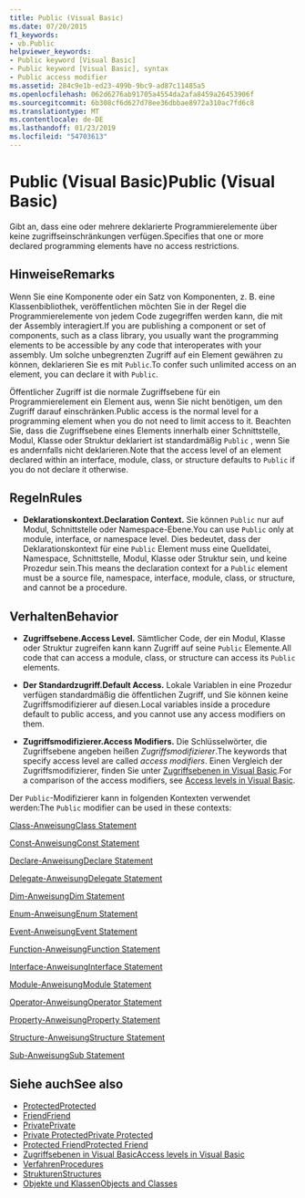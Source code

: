```yaml
---
title: Public (Visual Basic)
ms.date: 07/20/2015
f1_keywords:
- vb.Public
helpviewer_keywords:
- Public keyword [Visual Basic]
- Public keyword [Visual Basic], syntax
- Public access modifier
ms.assetid: 284c9e1b-ed23-499b-9bc9-ad87c11485a5
ms.openlocfilehash: 062d6276ab91705a4554da2afa8459a26453906f
ms.sourcegitcommit: 6b308cf6d627d78ee36dbbae8972a310ac7fd6c8
ms.translationtype: MT
ms.contentlocale: de-DE
ms.lasthandoff: 01/23/2019
ms.locfileid: "54703613"
---
```

# <a name="public-visual-basic"></a><span data-ttu-id="59ad4-102">Public (Visual Basic)</span><span class="sxs-lookup"><span data-stu-id="59ad4-102">Public (Visual Basic)</span></span>
<span data-ttu-id="59ad4-103">Gibt an, dass eine oder mehrere deklarierte Programmierelemente über keine zugriffseinschränkungen verfügen.</span><span class="sxs-lookup"><span data-stu-id="59ad4-103">Specifies that one or more declared programming elements have no access restrictions.</span></span>  
  
## <a name="remarks"></a><span data-ttu-id="59ad4-104">Hinweise</span><span class="sxs-lookup"><span data-stu-id="59ad4-104">Remarks</span></span>  
 <span data-ttu-id="59ad4-105">Wenn Sie eine Komponente oder ein Satz von Komponenten, z. B. eine Klassenbibliothek, veröffentlichen möchten Sie in der Regel die Programmierelemente von jedem Code zugegriffen werden kann, die mit der Assembly interagiert.</span><span class="sxs-lookup"><span data-stu-id="59ad4-105">If you are publishing a component or set of components, such as a class library, you usually want the programming elements to be accessible by any code that interoperates with your assembly.</span></span> <span data-ttu-id="59ad4-106">Um solche unbegrenzten Zugriff auf ein Element gewähren zu können, deklarieren Sie es mit `Public`.</span><span class="sxs-lookup"><span data-stu-id="59ad4-106">To confer such unlimited access on an element, you can declare it with `Public`.</span></span>  
  
 <span data-ttu-id="59ad4-107">Öffentlicher Zugriff ist die normale Zugriffsebene für ein Programmierelement ein Element aus, wenn Sie nicht benötigen, um den Zugriff darauf einschränken.</span><span class="sxs-lookup"><span data-stu-id="59ad4-107">Public access is the normal level for a programming element when you do not need to limit access to it.</span></span> <span data-ttu-id="59ad4-108">Beachten Sie, dass die Zugriffsebene eines Elements innerhalb einer Schnittstelle, Modul, Klasse oder Struktur deklariert ist standardmäßig `Public` , wenn Sie es andernfalls nicht deklarieren.</span><span class="sxs-lookup"><span data-stu-id="59ad4-108">Note that the access level of an element declared within an interface, module, class, or structure defaults to `Public` if you do not declare it otherwise.</span></span>  
  
## <a name="rules"></a><span data-ttu-id="59ad4-109">Regeln</span><span class="sxs-lookup"><span data-stu-id="59ad4-109">Rules</span></span>  
  
-   <span data-ttu-id="59ad4-110">**Deklarationskontext.**</span><span class="sxs-lookup"><span data-stu-id="59ad4-110">**Declaration Context.**</span></span> <span data-ttu-id="59ad4-111">Sie können `Public` nur auf Modul, Schnittstelle oder Namespace-Ebene.</span><span class="sxs-lookup"><span data-stu-id="59ad4-111">You can use `Public` only at module, interface, or namespace level.</span></span> <span data-ttu-id="59ad4-112">Dies bedeutet, dass der Deklarationskontext für eine `Public` Element muss eine Quelldatei, Namespace, Schnittstelle, Modul, Klasse oder Struktur sein, und keine Prozedur sein.</span><span class="sxs-lookup"><span data-stu-id="59ad4-112">This means the declaration context for a `Public` element must be a source file, namespace, interface, module, class, or structure, and cannot be a procedure.</span></span>  
  
## <a name="behavior"></a><span data-ttu-id="59ad4-113">Verhalten</span><span class="sxs-lookup"><span data-stu-id="59ad4-113">Behavior</span></span>  
  
-   <span data-ttu-id="59ad4-114">**Zugriffsebene.**</span><span class="sxs-lookup"><span data-stu-id="59ad4-114">**Access Level.**</span></span> <span data-ttu-id="59ad4-115">Sämtlicher Code, der ein Modul, Klasse oder Struktur zugreifen kann kann Zugriff auf seine `Public` Elemente.</span><span class="sxs-lookup"><span data-stu-id="59ad4-115">All code that can access a module, class, or structure can access its `Public` elements.</span></span>  
  
-   <span data-ttu-id="59ad4-116">**Der Standardzugriff.**</span><span class="sxs-lookup"><span data-stu-id="59ad4-116">**Default Access.**</span></span> <span data-ttu-id="59ad4-117">Lokale Variablen in eine Prozedur verfügen standardmäßig die öffentlichen Zugriff, und Sie können keine Zugriffsmodifizierer auf diesen.</span><span class="sxs-lookup"><span data-stu-id="59ad4-117">Local variables inside a procedure default to public access, and you cannot use any access modifiers on them.</span></span>  
  
-   <span data-ttu-id="59ad4-118">**Zugriffsmodifizierer.**</span><span class="sxs-lookup"><span data-stu-id="59ad4-118">**Access Modifiers.**</span></span> <span data-ttu-id="59ad4-119">Die Schlüsselwörter, die Zugriffsebene angeben heißen *Zugriffsmodifizierer*.</span><span class="sxs-lookup"><span data-stu-id="59ad4-119">The keywords that specify access level are called *access modifiers*.</span></span> <span data-ttu-id="59ad4-120">Einen Vergleich der Zugriffsmodifizierer, finden Sie unter [Zugriffsebenen in Visual Basic](../../../visual-basic/programming-guide/language-features/declared-elements/access-levels.md).</span><span class="sxs-lookup"><span data-stu-id="59ad4-120">For a comparison of the access modifiers, see [Access levels in Visual Basic](../../../visual-basic/programming-guide/language-features/declared-elements/access-levels.md).</span></span>  
  
 <span data-ttu-id="59ad4-121">Der `Public`-Modifizierer kann in folgenden Kontexten verwendet werden:</span><span class="sxs-lookup"><span data-stu-id="59ad4-121">The `Public` modifier can be used in these contexts:</span></span>  
  
 [<span data-ttu-id="59ad4-122">Class-Anweisung</span><span class="sxs-lookup"><span data-stu-id="59ad4-122">Class Statement</span></span>](../../../visual-basic/language-reference/statements/class-statement.md)  
  
 [<span data-ttu-id="59ad4-123">Const-Anweisung</span><span class="sxs-lookup"><span data-stu-id="59ad4-123">Const Statement</span></span>](../../../visual-basic/language-reference/statements/const-statement.md)  
  
 [<span data-ttu-id="59ad4-124">Declare-Anweisung</span><span class="sxs-lookup"><span data-stu-id="59ad4-124">Declare Statement</span></span>](../../../visual-basic/language-reference/statements/declare-statement.md)  
  
 [<span data-ttu-id="59ad4-125">Delegate-Anweisung</span><span class="sxs-lookup"><span data-stu-id="59ad4-125">Delegate Statement</span></span>](../../../visual-basic/language-reference/statements/delegate-statement.md)  
  
 [<span data-ttu-id="59ad4-126">Dim-Anweisung</span><span class="sxs-lookup"><span data-stu-id="59ad4-126">Dim Statement</span></span>](../../../visual-basic/language-reference/statements/dim-statement.md)  
  
 [<span data-ttu-id="59ad4-127">Enum-Anweisung</span><span class="sxs-lookup"><span data-stu-id="59ad4-127">Enum Statement</span></span>](../../../visual-basic/language-reference/statements/enum-statement.md)  
  
 [<span data-ttu-id="59ad4-128">Event-Anweisung</span><span class="sxs-lookup"><span data-stu-id="59ad4-128">Event Statement</span></span>](../../../visual-basic/language-reference/statements/event-statement.md)  
  
 [<span data-ttu-id="59ad4-129">Function-Anweisung</span><span class="sxs-lookup"><span data-stu-id="59ad4-129">Function Statement</span></span>](../../../visual-basic/language-reference/statements/function-statement.md)  
  
 [<span data-ttu-id="59ad4-130">Interface-Anweisung</span><span class="sxs-lookup"><span data-stu-id="59ad4-130">Interface Statement</span></span>](../../../visual-basic/language-reference/statements/interface-statement.md)  
  
 [<span data-ttu-id="59ad4-131">Module-Anweisung</span><span class="sxs-lookup"><span data-stu-id="59ad4-131">Module Statement</span></span>](../../../visual-basic/language-reference/statements/module-statement.md)  
  
 [<span data-ttu-id="59ad4-132">Operator-Anweisung</span><span class="sxs-lookup"><span data-stu-id="59ad4-132">Operator Statement</span></span>](../../../visual-basic/language-reference/statements/operator-statement.md)  
  
 [<span data-ttu-id="59ad4-133">Property-Anweisung</span><span class="sxs-lookup"><span data-stu-id="59ad4-133">Property Statement</span></span>](../../../visual-basic/language-reference/statements/property-statement.md)  
  
 [<span data-ttu-id="59ad4-134">Structure-Anweisung</span><span class="sxs-lookup"><span data-stu-id="59ad4-134">Structure Statement</span></span>](../../../visual-basic/language-reference/statements/structure-statement.md)  
  
 [<span data-ttu-id="59ad4-135">Sub-Anweisung</span><span class="sxs-lookup"><span data-stu-id="59ad4-135">Sub Statement</span></span>](../../../visual-basic/language-reference/statements/sub-statement.md)  
  
## <a name="see-also"></a><span data-ttu-id="59ad4-136">Siehe auch</span><span class="sxs-lookup"><span data-stu-id="59ad4-136">See also</span></span>
- [<span data-ttu-id="59ad4-137">Protected</span><span class="sxs-lookup"><span data-stu-id="59ad4-137">Protected</span></span>](../../../visual-basic/language-reference/modifiers/protected.md)
- [<span data-ttu-id="59ad4-138">Friend</span><span class="sxs-lookup"><span data-stu-id="59ad4-138">Friend</span></span>](../../../visual-basic/language-reference/modifiers/friend.md)
- [<span data-ttu-id="59ad4-139">Private</span><span class="sxs-lookup"><span data-stu-id="59ad4-139">Private</span></span>](../../../visual-basic/language-reference/modifiers/private.md)
- [<span data-ttu-id="59ad4-140">Private Protected</span><span class="sxs-lookup"><span data-stu-id="59ad4-140">Private Protected</span></span>](private-protected.md)
- [<span data-ttu-id="59ad4-141">Protected Friend</span><span class="sxs-lookup"><span data-stu-id="59ad4-141">Protected Friend</span></span>](protected-friend.md)
- [<span data-ttu-id="59ad4-142">Zugriffsebenen in Visual Basic</span><span class="sxs-lookup"><span data-stu-id="59ad4-142">Access levels in Visual Basic</span></span>](../../../visual-basic/programming-guide/language-features/declared-elements/access-levels.md)
- [<span data-ttu-id="59ad4-143">Verfahren</span><span class="sxs-lookup"><span data-stu-id="59ad4-143">Procedures</span></span>](../../../visual-basic/programming-guide/language-features/procedures/index.md)
- [<span data-ttu-id="59ad4-144">Strukturen</span><span class="sxs-lookup"><span data-stu-id="59ad4-144">Structures</span></span>](../../../visual-basic/programming-guide/language-features/data-types/structures.md)
- [<span data-ttu-id="59ad4-145">Objekte und Klassen</span><span class="sxs-lookup"><span data-stu-id="59ad4-145">Objects and Classes</span></span>](../../../visual-basic/programming-guide/language-features/objects-and-classes/index.md)
